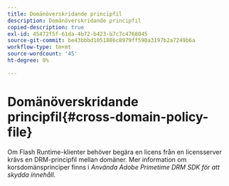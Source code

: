 ```yaml
---
title: Domänöverskridande principfil
description: Domänöverskridande principfil
copied-description: true
exl-id: 45472f5f-61da-4b72-b423-b7c7c4768045
source-git-commit: be43bbbd1051886c8979ff590a3197b2a7249b6a
workflow-type: tm+mt
source-wordcount: '45'
ht-degree: 0%

---
```


# Domänöverskridande principfil{#cross-domain-policy-file}

Om Flash Runtime-klienter behöver begära en licens från en licensserver krävs en DRM-principfil mellan domäner. Mer information om korsdomänsprinciper finns i *Använda Adobe Primetime DRM SDK för att skydda innehåll*.
